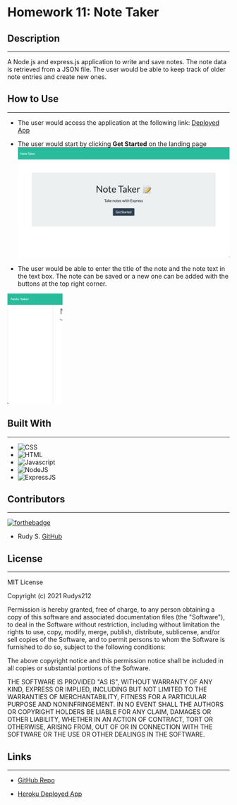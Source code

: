 # Homework 11: **Note Taker**

## **Description**  
-------------
A Node.js and express.js application to write and save notes. The note data is retrieved from a JSON file. The user would be able to keep track of older note entries and create new ones.

 ## **How to Use**
 ---------------
- The user would access the application at the following link: [Deployed App](https://ancient-reaches-66462.herokuapp.com/)
  
- The user would start by clicking **Get Started** on the landing page
  ![Screenshot of the landing page](./public/assets/images/landingPg.png)

- The user would be able to enter the title of the note and the note text in the text box. The note can be saved or a new one can be added with the buttons at the top right corner.
  
 <img src="./public/assets/images/savedNotes.png" width="125" height="250" alt="screenshot of saved note section">


## **Built With**
---------------
- ![CSS](https://img.shields.io/badge/Built%20with-CSS-green)
- ![HTML](https://img.shields.io/badge/Built%20with-HTML-green)
- ![Javascript](https://img.shields.io/badge/Built%20with-Javascrpit-green)
- ![NodeJS](https://img.shields.io/badge/Built%20with-NodeJS-green)
- ![ExpressJS](https://img.shields.io/badge/Built%20with-ExpressJS-green)

## **Contributors**
--------------------
  [![forthebadge](https://forthebadge.com/images/badges/built-with-love.svg)](https://forthebadge.com)

- Rudy S. [GitHub](https://github.com/Rudys212)

## **License**
--------------------
MIT License

Copyright (c) 2021 Rudys212

Permission is hereby granted, free of charge, to any person obtaining a copy
of this software and associated documentation files (the "Software"), to deal
in the Software without restriction, including without limitation the rights
to use, copy, modify, merge, publish, distribute, sublicense, and/or sell
copies of the Software, and to permit persons to whom the Software is
furnished to do so, subject to the following conditions:

The above copyright notice and this permission notice shall be included in all
copies or substantial portions of the Software.

THE SOFTWARE IS PROVIDED "AS IS", WITHOUT WARRANTY OF ANY KIND, EXPRESS OR
IMPLIED, INCLUDING BUT NOT LIMITED TO THE WARRANTIES OF MERCHANTABILITY,
FITNESS FOR A PARTICULAR PURPOSE AND NONINFRINGEMENT. IN NO EVENT SHALL THE
AUTHORS OR COPYRIGHT HOLDERS BE LIABLE FOR ANY CLAIM, DAMAGES OR OTHER
LIABILITY, WHETHER IN AN ACTION OF CONTRACT, TORT OR OTHERWISE, ARISING FROM,
OUT OF OR IN CONNECTION WITH THE SOFTWARE OR THE USE OR OTHER DEALINGS IN THE
SOFTWARE.

## **Links** 
---------------
- [GitHub Repo](https://github.com/Rudys212/Homework-11-Note-Taker)

- [Heroku Deployed App](https://ancient-reaches-66462.herokuapp.com/)